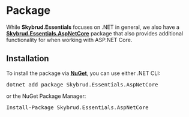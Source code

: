 # Package

While **Skybrud.Essentials** focuses on .NET in general, we also have a [**Skybrud.Essentials.AspNetCore**](/skybrud.essentials.aspnetcore/) package that also provides additional functionality for when working with ASP.NET Core.

## Installation

<div class="installation" package="Skybrud.Essentials.AspNetCore">
  <p>To install the package via <a href="https://www.nuget.org/packages/Skybrud.Essentials.AspNetCore"><strong>NuGet</strong></a>, you can use either .NET CLI:</p>
    <pre class="install-dotnet-cli">dotnet add package Skybrud.Essentials.AspNetCore</pre>
    or the NuGet Package Manager:
    <pre class="install-nuget">Install-Package Skybrud.Essentials.AspNetCore</pre>
</div>
